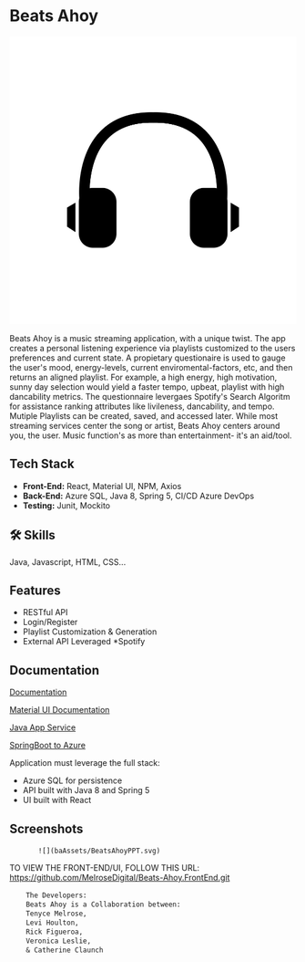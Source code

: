 
# Beats Ahoy

![](baAssets/1.svg)

Beats Ahoy is a music streaming application, with a unique twist. The app creates a personal listening experience via playlists customized to the users preferences and current state. 
A propietary questionaire is used to gauge the user's mood, energy-levels, current enviromental-factors, etc, and then returns an aligned playlist. For example, a high energy, high motivation, sunny day selection would yield a faster tempo, upbeat, playlist with high dancability metrics. The questionnaire levergaes Spotify's Search Algoritm for assistance ranking attributes like livileness, 
dancability, and tempo. 
Mutiple Playlists can be created, saved, and accessed later. 
While most streaming services center the song or artist, Beats Ahoy centers around you, the user. Music function's as more than entertainment- it's an aid/tool.


## Tech Stack


- **Front-End:** 
React, Material UI, NPM, Axios
- **Back-End:** 
Azure SQL, Java 8, Spring 5, 
CI/CD Azure DevOps
- **Testing:** 
Junit, Mockito



## 🛠 Skills
Java, Javascript, HTML, CSS...




## Features

- RESTful API
- Login/Register
- Playlist Customization
  & Generation
- External API Leveraged
  *Spotify


## Documentation

[Documentation](https://linktodocumentation)

[Material UI Documentation](https://mui.com/material-ui/getting-started/overview/)

[Java App Service](https://docs.microsoft.com/en-us/azure/app-service/quickstart-java?pivots=platform-linux-development-environment-maven&tabs=javase)

[SpringBoot to Azure](https://dev.to/azure/the-easy-way-to-deploy-a-spring-boot-application-to-production-on-azure-2joi)


Application must leverage the full stack:

* Azure SQL for persistence
* API built with Java 8 and Spring 5
* UI built with React

## Screenshots

           ![](baAssets/BeatsAhoyPPT.svg)
           

  TO VIEW THE FRONT-END/UI, FOLLOW THIS URL:
https://github.com/MelroseDigital/Beats-Ahoy.FrontEnd.git


        The Developers: 
        Beats Ahoy is a Collaboration between: 
        Tenyce Melrose,
        Levi Houlton,
        Rick Figueroa,
        Veronica Leslie, 
        & Catherine Claunch
